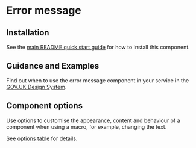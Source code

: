 # Error message

## Installation

See the [main README quick start guide](https://github.com/alphagov/city-frontend#quick-start) for how to install this component.

## Guidance and Examples

Find out when to use the error message component in your service in the [GOV.UK Design System](https://design-system.service.gov.uk/components/error-message).

## Component options

Use options to customise the appearance, content and behaviour of a component when using a macro, for example, changing the text.

See [options table](https://design-system.service.gov.uk/components/error-message/#options-error-message-example) for details.
